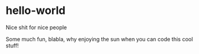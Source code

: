 # hello-world
Nice shit for nice people

Some much fun, blabla, why enjoying the sun when you can code this cool stuff!
